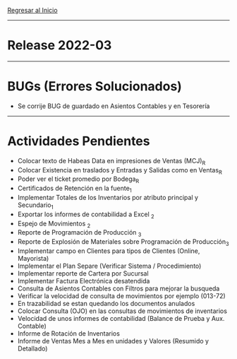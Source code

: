 [Regresar al Inicio](../README.md)

---
# Release 2022-03


---
# BUGs (Errores Solucionados)
- Se corrije BUG de guardado en Asientos Contables y en Tesorería


---
# Actividades Pendientes

- Colocar texto de Habeas Data en impresiones de Ventas (MCJ)<sub>R</sub>
- Colocar Existencia en traslados y Entradas y Salidas como en Ventas<sub>R</sub>
- Poder ver el ticket promedio por Bodega<sub>R</sub>
- Certificados de Retención en la fuente<sub>1</sub>
- Implementar Totales de los Inventarios por atributo principal y Secundario<sub>1</sub>
- Exportar los informes de contabilidad a Excel <sub>2</sub> 
- Espejo de Movimientos <sub>2</sub>
- Reporte de Programación de Producción <sub>3</sub>
- Reporte de Explosión de Materiales sobre Programación de Producción<sub>3</sub>
- Implementar campo en Clientes para tipos de Clientes (Online, Mayorista)
- Implementar el Plan Separe (Verificar Sistema / Procedimiento)
- Implementar reporte de Cartera por Sucursal
- Implementar Factura Electrónica desatendida
- Consulta de Asientos Contables con Filtros para mejorar la busqueda
- Verificar la velocidad de consulta de movimientos por ejemplo (013-72)
- En trazabilidad se estan quedando los documentos anulados
- Colocar Consulta (OJO) en las consultas de movimientos de inventarios
- Velocidad de unos informes de contabilidad (Balance de Prueba y Aux. Contable)
- Informe de Rotación de Inventarios 
- Informe de Ventas Mes a Mes en unidades y Valores (Resumido y Detallado)
